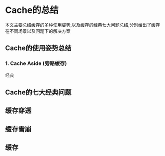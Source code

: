 # Cache的总结

本文主要总结缓存的多种使用姿势,以及缓存的经典七大问题总结,分别给出了缓存在不同场景以及问题下的解决方案

## Cache的使用姿势总结

### 1. Cache Aside (旁路缓存)

经典

## Cache的七大经典问题

## 缓存穿透

## 缓存雪崩

## 缓存